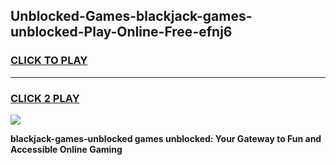 
## Unblocked-Games-blackjack-games-unblocked-Play-Online-Free-efnj6
<h3>
<a href="https://premium76.site?title=blackjack-games-unblocked&ref=26A">CLICK TO PLAY</a></h3>
<hr>

<h3>
<a href="https://premium76.site?title=blackjack-games-unblocked&ref=26A">CLICK 2 PLAY</a>
  
</h3>

<a href="https://premium76.site?title=blackjack-games-unblocked&ref=26A"><img src="https://clearcache.store/games.png"></a>


**blackjack-games-unblocked games unblocked: Your Gateway to Fun and Accessible Online Gaming**
